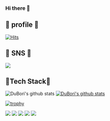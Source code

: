 ### Hi there 👋

🧀 profile 🧀      
--------------   
[![Hits](https://hits.seeyoufarm.com/api/count/incr/badge.svg?url=https%3A%2F%2Fwww.notion.so%2FPark-Jeong-Hyeon-0772b4124b154714b40d51e40d163c22&count_bg=%2379C83D&title_bg=%23555555&icon=notion.svg&icon_color=%23E7E7E7&title=notion&edge_flat=false)](https://hits.seeyoufarm.com)

🧀 SNS 🧀    
----------
<img src="https://img.shields.io/badge/notion-000000?style=flat-square&logo=Notion&logoColor=white"/></a>

🧀Tech Stack🧀   
---------------
![DuBori's github stats](https://github-readme-stats.vercel.app/api?username=DuBori&show_icons=true)
[![DuBori's github stats](https://github-readme-stats.vercel.app/api/top-langs/?username=DuBori&show_icons=true&hide_border=true&title_color=004386&icon_color=004386&layout=compact)](https://github.com/DuBori)

[![trophy](https://github-profile-trophy.vercel.app/?username=DuBori)](https://github.com/ryo-ma/github-profile-trophy)

<img src="https://img.shields.io/badge/spring-6DB33F?style=for-the-badge&logo=Spring&logoColor=white">
<img src="https://img.shields.io/badge/GitLab-FC6D26?style=for-the-badge&logo=GitLab&logoColor=white">
<img src="https://img.shields.io/badge/Git-F05032?style=for-the-badge&logo=Git&logoColor=white">
<img src="https://img.shields.io/badge/jQuery-0769AD?style=for-the-badge&logo=jQuery&logoColor=white">
<img src="https://img.shields.io/badge/JavaScript-F7DF1E?style=for-the-badge&logo=JavaScript&logoColor=white">
